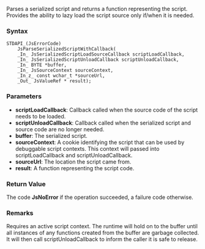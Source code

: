 Parses a serialized script and returns a function representing the script. Provides the ability to lazy load the script source only if/when it is needed. 
### Syntax 
```
STDAPI_(JsErrorCode)
    JsParseSerializedScriptWithCallback(
    _In_ JsSerializedScriptLoadSourceCallback scriptLoadCallback,
    _In_ JsSerializedScriptUnloadCallback scriptUnloadCallback,
    _In_ BYTE *buffer,
    _In_ JsSourceContext sourceContext,
    _In_z_ const wchar_t *sourceUrl,
    _Out_ JsValueRef * result);
```
### Parameters 
* __scriptLoadCallback__: Callback called when the source code of the script needs to be loaded.
* __scriptUnloadCallback__: Callback called when the serialized script and source code are no longer needed.
* __buffer__: The serialized script.
* __sourceContext__:  A cookie identifying the script that can be used by debuggable script contexts. This context will passed into scriptLoadCallback and scriptUnloadCallback.
* __sourceUrl__: The location the script came from.
* __result__: A function representing the script code.

### Return Value 
The code **JsNoError** if the operation succeeded, a failure code otherwise.
### Remarks 
Requires an active script context.
The runtime will hold on to the buffer until all instances of any functions created from
the buffer are garbage collected.  It will then call scriptUnloadCallback to inform the
caller it is safe to release.
